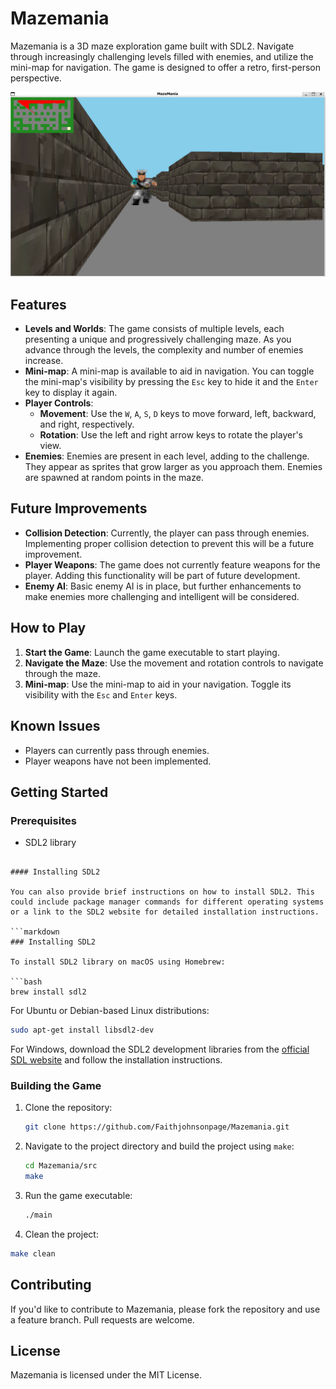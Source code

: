 # Mazemania

Mazemania is a 3D maze exploration game built with SDL2. Navigate through increasingly challenging levels filled with enemies, and utilize the mini-map for navigation. The game is designed to offer a retro, first-person perspective.

![Screenshot](./images/screenshot.png)

## Features

- **Levels and Worlds**: The game consists of multiple levels, each presenting a unique and progressively challenging maze. As you advance through the levels, the complexity and number of enemies increase.
- **Mini-map**: A mini-map is available to aid in navigation. You can toggle the mini-map's visibility by pressing the `Esc` key to hide it and the `Enter` key to display it again.
- **Player Controls**:
  - **Movement**: Use the `W`, `A`, `S`, `D` keys to move forward, left, backward, and right, respectively.
  - **Rotation**: Use the left and right arrow keys to rotate the player's view.
- **Enemies**: Enemies are present in each level, adding to the challenge. They appear as sprites that grow larger as you approach them. Enemies are spawned at random points in the maze.

## Future Improvements

- **Collision Detection**: Currently, the player can pass through enemies. Implementing proper collision detection to prevent this will be a future improvement.
- **Player Weapons**: The game does not currently feature weapons for the player. Adding this functionality will be part of future development.
- **Enemy AI**: Basic enemy AI is in place, but further enhancements to make enemies more challenging and intelligent will be considered.

## How to Play

1. **Start the Game**: Launch the game executable to start playing.
2. **Navigate the Maze**: Use the movement and rotation controls to navigate through the maze.
3. **Mini-map**: Use the mini-map to aid in your navigation. Toggle its visibility with the `Esc` and `Enter` keys.

## Known Issues

- Players can currently pass through enemies.
- Player weapons have not been implemented.

## Getting Started

### Prerequisites

- SDL2 library
```

#### Installing SDL2

You can also provide brief instructions on how to install SDL2. This could include package manager commands for different operating systems or a link to the SDL2 website for detailed installation instructions.

```markdown
### Installing SDL2

To install SDL2 library on macOS using Homebrew:

```bash
brew install sdl2
```

For Ubuntu or Debian-based Linux distributions:

```bash
sudo apt-get install libsdl2-dev
```

For Windows, download the SDL2 development libraries from the [official SDL website](https://www.libsdl.org/download-2.0.php) and follow the installation instructions.

### Building the Game

1. Clone the repository:
   ```bash
   git clone https://github.com/Faithjohnsonpage/Mazemania.git
   ```
2. Navigate to the project directory and build the project using `make`:
   ```bash
   cd Mazemania/src
   make
   ```
3. Run the game executable:
   ```bash
   ./main
   ```
4. Clean the project:
  ```bash
  make clean
  ```


## Contributing

If you'd like to contribute to Mazemania, please fork the repository and use a feature branch. Pull requests are welcome.

## License

Mazemania is licensed under the MIT License.

